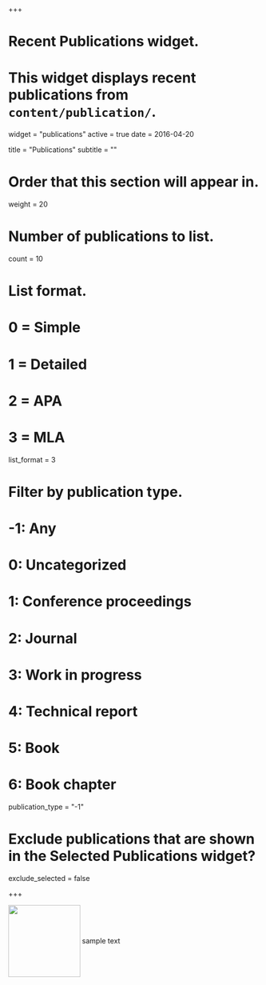 +++
# Recent Publications widget.
# This widget displays recent publications from `content/publication/`.
widget = "publications"
active = true
date = 2016-04-20

title = "Publications"
subtitle = ""

# Order that this section will appear in.
weight = 20

# Number of publications to list.
count = 10

# List format.
#   0 = Simple
#   1 = Detailed
#   2 = APA
#   3 = MLA
list_format = 3

# Filter by publication type.
# -1: Any
#  0: Uncategorized
#  1: Conference proceedings
#  2: Journal
#  3: Work in progress
#  4: Technical report
#  5: Book
#  6: Book chapter
publication_type = "-1"

# Exclude publications that are shown in the Selected Publications widget?
exclude_selected = false



+++
<div id="qr" style="display:inline-block; min-width:2.2cm; height:3.8cm; align: center;vertical-align: middle;" >
  <img src="img/GazeNoter_small.png" style="height:3.8cm;">
</div>
<div style="display:inline-block;vertical-align: middle;">
  sample text
</div>